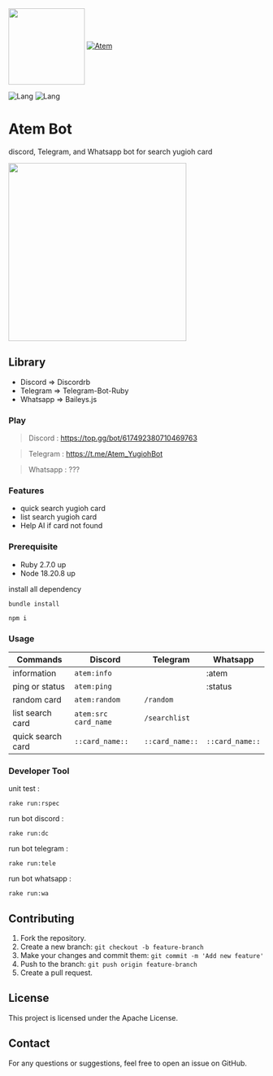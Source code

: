 <img align="center" width="150" src="https://i.imgur.com/Fgolqn1.png" />

<a href="https://top.gg/bot/617492380710469763" >
  <img src="https://top.gg/api/widget/status/617492380710469763.svg" alt="Atem" />
</a>

![Lang](https://img.shields.io/badge/language-ruby-red)
![Lang](https://img.shields.io/badge/language-typescript-blue)

# Atem Bot
discord, Telegram, and Whatsapp bot for search yugioh card

<img align="center" width="350" src="https://i.imgur.com/SS9VM9L.gif" />

## Library
- Discord => Discordrb
- Telegram => Telegram-Bot-Ruby
- Whatsapp => Baileys.js

### Play

> Discord : https://top.gg/bot/617492380710469763

> Telegram : https://t.me/Atem_YugiohBot

> Whatsapp : ???

### Features
- quick search yugioh card 
- list search yugioh card
- Help AI if card not found

### Prerequisite
- Ruby 2.7.0 up
- Node 18.20.8 up

install all dependency

```
bundle install
```

```
npm i
```

### Usage
|   Commands    |    Discord    |    Telegram    |    Whatsapp    |
| ------------- | ------------- | ------------- | ------------- |
| information  | ```atem:info``` |  | :atem |
| ping or status | ```atem:ping``` |  | :status |
| random card | ```atem:random``` | ```/random``` |  |
| list search card  |  ```atem:src card_name```    | ```/searchlist``` |  |
| quick search card | ```::card_name::``` | ```::card_name::``` | ```::card_name::``` |

### Developer Tool
unit test :
 ```
 rake run:rspec
 ```
run bot discord :
 ```
 rake run:dc
 ```
run bot telegram :
 ```
 rake run:tele
 ```
run bot whatsapp :
 ```
 rake run:wa
 ```
## Contributing

1. Fork the repository.
2. Create a new branch: `git checkout -b feature-branch`
3. Make your changes and commit them: `git commit -m 'Add new feature'`
4. Push to the branch: `git push origin feature-branch`
5. Create a pull request.

## License

This project is licensed under the Apache License.

## Contact

For any questions or suggestions, feel free to open an issue on GitHub.
